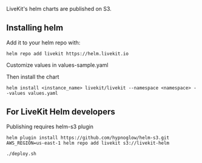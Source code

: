 
LiveKit's helm charts are published on S3.

## Installing helm

Add it to your helm repo with:

```shell
helm repo add livekit https://helm.livekit.io
```

Customize values in values-sample.yaml

Then install the chart

```shell
helm install <instance_name> livekit/livekit --namespace <namespace> --values values.yaml
```

## For LiveKit Helm developers

Publishing requires helm-s3 plugin

```shell
helm plugin install https://github.com/hypnoglow/helm-s3.git
AWS_REGION=us-east-1 helm repo add livekit s3://livekit-helm

./deploy.sh
```

